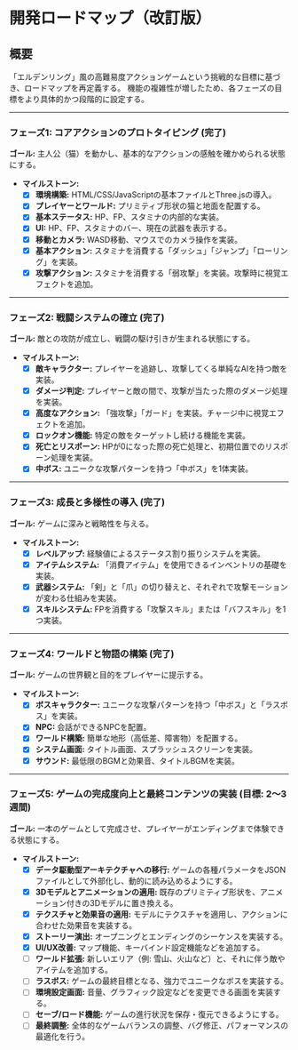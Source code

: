 # 開発ロードマップ（改訂版）

## 概要

「エルデンリング」風の高難易度アクションゲームという挑戦的な目標に基づき、ロードマップを再定義する。
機能の複雑性が増したため、各フェーズの目標をより具体的かつ段階的に設定する。

---

### フェーズ1: コアアクションのプロトタイピング (完了)

**ゴール:** 主人公（猫）を動かし、基本的なアクションの感触を確かめられる状態にする。

- **マイルストーン:**
  - [x] **環境構築:** HTML/CSS/JavaScriptの基本ファイルとThree.jsの導入。
  - [x] **プレイヤーとワールド:** プリミティブ形状の猫と地面を配置する。
  - [x] **基本ステータス:** HP、FP、スタミナの内部的な実装。
  - [x] **UI:** HP、FP、スタミナのバー、現在の武器を表示する。
  - [x] **移動とカメラ:** WASD移動、マウスでのカメラ操作を実装。
  - [x] **基本アクション:** スタミナを消費する「ダッシュ」「ジャンプ」「ローリング」を実装。
  - [x] **攻撃アクション:** スタミナを消費する「弱攻撃」を実装。攻撃時に視覚エフェクトを追加。

---

### フェーズ2: 戦闘システムの確立 (完了)

**ゴール:** 敵との攻防が成立し、戦闘の駆け引きが生まれる状態にする。

- **マイルストーン:**
  - [x] **敵キャラクター:** プレイヤーを追跡し、攻撃してくる単純なAIを持つ敵を実装。
  - [x] **ダメージ判定:** プレイヤーと敵の間で、攻撃が当たった際のダメージ処理を実装。
  - [x] **高度なアクション:** 「強攻撃」「ガード」を実装。チャージ中に視覚エフェクトを追加。
  - [x] **ロックオン機能:** 特定の敵をターゲットし続ける機能を実装。
  - [x] **死亡とリスポーン:** HPが0になった際の死亡処理と、初期位置でのリスポーン処理を実装。
  - [x] **中ボス:** ユニークな攻撃パターンを持つ「中ボス」を1体実装。

---

### フェーズ3: 成長と多様性の導入 (完了)

**ゴール:** ゲームに深みと戦略性を与える。

- **マイルストーン:**
  - [x] **レベルアップ:** 経験値によるステータス割り振りシステムを実装。
  - [x] **アイテムシステム:** 「消費アイテム」を使用できるインベントリの基礎を実装。
  - [x] **武器システム:** 「剣」と「爪」の切り替えと、それぞれで攻撃モーションが変わる仕組みを実装。
  - [x] **スキルシステム:** FPを消費する「攻撃スキル」または「バフスキル」を1つ実装。

---

### フェーズ4: ワールドと物語の構築 (完了)

**ゴール:** ゲームの世界観と目的をプレイヤーに提示する。

- **マイルストーン:**
  - [x] **ボスキャラクター:** ユニークな攻撃パターンを持つ「中ボス」と「ラスボス」を実装。
  - [x] **NPC:** 会話ができるNPCを配置。
  - [x] **ワールド構築:** 簡単な地形（高低差、障害物）を配置する。
  - [x] **システム画面:** タイトル画面、スプラッシュスクリーンを実装。
  - [x] **サウンド:** 最低限のBGMと効果音、タイトルBGMを実装。

---

### フェーズ5: ゲームの完成度向上と最終コンテンツの実装 (目標: 2〜3週間)

**ゴール:** 一本のゲームとして完成させ、プレイヤーがエンディングまで体験できる状態にする。

- **マイルストーン:**
  - [x] **データ駆動型アーキテクチャへの移行:** ゲームの各種パラメータをJSONファイルとして外部化し、動的に読み込めるようにする。
  - [x] **3Dモデルとアニメーションの適用:** 既存のプリミティブ形状を、アニメーション付きの3Dモデルに置き換える。
  - [x] **テクスチャと効果音の適用:** モデルにテクスチャを適用し、アクションに合わせた効果音を実装する。
  - [x] **ストーリー演出:** オープニングとエンディングのシーケンスを実装する。
  - [x] **UI/UX改善:** マップ機能、キーバインド設定機能などを追加する。
  - [ ] **ワールド拡張:** 新しいエリア（例: 雪山、火山など）と、それに伴う敵やアイテムを追加する。
  - [ ] **ラスボス:** ゲームの最終目標となる、強力でユニークなボスを実装する。
  - [ ] **環境設定画面:** 音量、グラフィック設定などを変更できる画面を実装する。
  - [ ] **セーブ/ロード機能:** ゲームの進行状況を保存・復元できるようにする。
  - [ ] **最終調整:** 全体的なゲームバランスの調整、バグ修正、パフォーマンスの最適化を行う。

